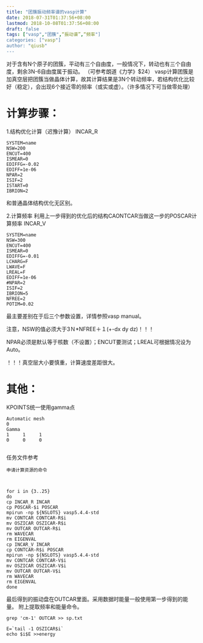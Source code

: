 ```yaml
---
title: "团簇振动频率谱的vasp计算"
date: 2018-07-31T01:37:56+08:00
lastmod: 2018-10-08T01:37:56+08:00
draft: false
tags: ["vasp","团簇",“振动谱”,“频率"]
categories: ["vasp"]
author: "qiusb"
---
```


对于含有N个原子的团簇，平动有三个自由度，一般情况下，转动也有三个自由度，剩余3N-6自由度属于振动。
（可参考朗道《力学》$24）
vasp计算团簇是加真空层把团簇当做晶体计算，故其计算结果是3N个转动频率，若结构优化比较好（稳定），会出现6个接近零的频率（或实或虚）。（许多情况下可当做零处理）
# 计算步骤：
1.结构优化计算（迟豫计算）
INCAR_R
```
SYSTEM=name
NSW=200
ENCUT=400
ISMEAR=0
EDIFFG=-0.02
EDIFF=1e-06
NPAR=2
ISIF=2
ISTART=0
IBRION=2

```
和普通晶体结构优化无区别。


2.计算频率
利用上一步得到的优化后的结构CAONTCAR当做这一步的POSCAR计算频率
INCAR_V
```
SYSTEM=name
NSW=300
ENCUT=400
ISMEAR=0
EDIFFG=-0.01
LCHARG=F
LWAVE=F
LREAL=F
EDIFF=1e-06
#NPAR=2
ISIF=2
IBRION=5
NFREE=2
POTIM=0.02
```
最主要差别在于后三个参数设置，详情参照vasp manual。


注意，NSW的值必须大于3Ｎ*NFREE＋１(+-dx dy dz)！！！

NPAR必须是默认等于核数（不设置）；ENCUT要测试；LREAL可根据情况设为Auto。

！！！真空层大小要慎重，计算速度差距很大。

# 其他：

KPOINTS统一使用gamma点
```
Automatic mesh
0
Gamma
1     1     1
0     0     0


```

任务文件参考
```
申请计算资源的命令



for i in {3..25}
do 
cp INCAR_R INCAR
cp POSCAR-$i POSCAR
mpirun -np ${NSLOTS} vasp5.4.4-std
mv CONTCAR CONTCAR-R$i
mv OSZICAR OSZICAR-R$i
mv OUTCAR OUTCAR-R$i
rm WAVECAR
rm EIGENVAL
cp INCAR_V INCAR
cp CONTCAR-R$i POSCAR
mpirun -np ${NSLOTS} vasp5.4.4-std
mv CONTCAR CONTCAR-V$i
mv OSZICAR OSZICAR-V$i
mv OUTCAR OUTCAR-V$i
rm WAVECAR
rm EIGENVAL
done
```

最后得到的振动盘在OUTCAR里面。采用数据时能量一般使用第一步得到的能量。
附上提取频率和能量命令。
```
grep 'cm-1' OUTCAR >> sp.txt

E=`tail -1 OSZICAR$i`
echo $i$E >>energy
```


